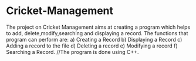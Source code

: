 # Cricket-Management
The project on Cricket Management aims at creating a program which helps to add, delete,modify,searching and displaying a record.
The functions that program can perform are:
a) Creating a Record
b) Displaying a Record
c) Adding a record to the file
d) Deleting a record
e) Modifying a record
f) Searching a Record.
//The program is done using C++.
